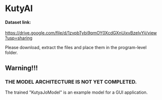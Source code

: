 # KutyAI

#### Dataset link: 
https://drive.google.com/file/d/1zvpbTybi9qmOY0XcdGXnUixvBzelvYij/view?usp=sharing

Please download, extract the files and place them in the program-level folder.

## Warning!!!
### THE MODEL ARCHITECTURE IS NOT YET COMPLETED.
The trained "KutyaJoModel" is an example model for a GUI application.
